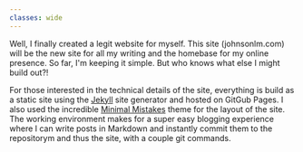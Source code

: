```yaml
---
classes: wide
---
```

Well, I finally created a legit website for myself. This site (johnsonlm.com) will be the new site for all my writing and the homebase for my online presence. So far, I'm keeping it simple. But who knows what else I might build out?!

For those interested in the technical details of the site, everything is build as a static site using the [Jekyll](https://jekyllrb.com/) site generator and hosted on GitGub Pages. I also used the incredible [Minimal Mistakes](https://mmistakes.github.io/minimal-mistakes/) theme for the layout of the site. The working environment makes for a super easy blogging experience where I can write posts in Markdown and instantly commit them to the repositorym and thus the site, with a couple git commands.
